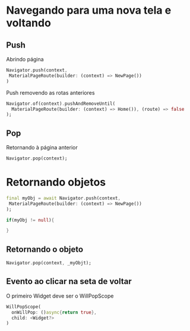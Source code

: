 # Navegando para uma nova tela e voltando

## Push

Abrindo página

```dart
Navigator.push(context,
 MaterialPageRoute(builder: (context) => NewPage())
)
```

Push removendo as rotas anteriores

```dart
Navigator.of(context).pushAndRemoveUntil(
  MaterialPageRoute(builder: (context) => Home()), (route) => false
);
```

## Pop

Retornando à página anterior

```dart
Navigator.pop(context);
```

# Retornando objetos

```dart
final myObj = await Navigator.push(context,
 MaterialPageRoute(builder: (context) => NewPage())
);

if(myObj != null){

}
```

## Retornando o objeto

```dart
Navigator.pop(context, _myObjt);
```

## Evento ao clicar na seta de voltar

O primeiro Widget deve ser o WillPopScope

```dart
WillPopScope(
  onWillPop: ()async{return true},
  child: <Widget?>
)
```
